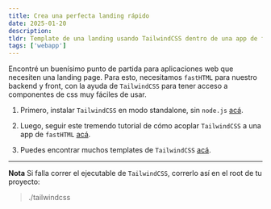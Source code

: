 ```yaml
---
title: Crea una perfecta landing rápido
date: 2025-01-20
description: 
tldr: Template de una landing usando TailwindCSS dentro de una app de fastHTML
tags: ['webapp']
---
```


Encontré un buenísimo punto de partida para aplicaciones web que necesiten una landing page. Para esto, necesitamos `fastHTML` para nuestro backend y front, con la ayuda de `TailwindCSS` para tener acceso a componentes de css muy fáciles de usar.

1. Primero, instalar `TailwindCSS` en modo standalone, sin `node.js` [acá](https://tailwindcss.com/blog/standalone-cli).

2. Luego, seguir este tremendo tutorial de cómo acoplar `TailwindCSS` a una app de `fastHTML` [acá](https://differ.blog/inplainenglish/fasthtml-with-tailwind-css-no-node-js-no-cdn-83d260).

3. Puedes encontrar muchos templates de `TailwindCSS` [acá](https://tailwindflex.com/).

--- 
**Nota**
Si falla correr el ejecutable de `TailwindCSS`, correrlo así en el root de tu proyecto:
> ./tailwindcss

